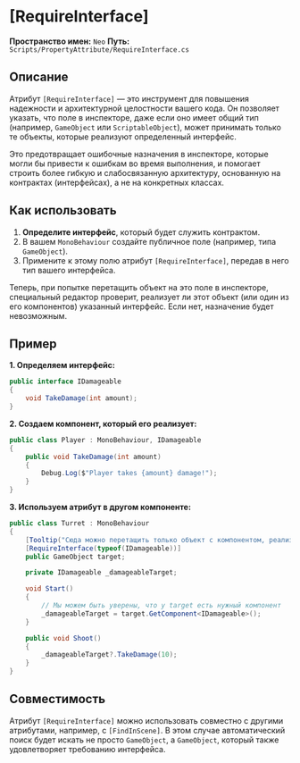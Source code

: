 
# [RequireInterface]

**Пространство имен:** `Neo`
**Путь:** `Scripts/PropertyAttribute/RequireInterface.cs`

## Описание

Атрибут `[RequireInterface]` — это инструмент для повышения надежности и архитектурной целостности вашего кода. Он позволяет указать, что поле в инспекторе, даже если оно имеет общий тип (например, `GameObject` или `ScriptableObject`), может принимать только те объекты, которые реализуют определенный интерфейс.

Это предотвращает ошибочные назначения в инспекторе, которые могли бы привести к ошибкам во время выполнения, и помогает строить более гибкую и слабосвязанную архитектуру, основанную на контрактах (интерфейсах), а не на конкретных классах.

## Как использовать

1.  **Определите интерфейс**, который будет служить контрактом.
2.  В вашем `MonoBehaviour` создайте публичное поле (например, типа `GameObject`).
3.  Примените к этому полю атрибут `[RequireInterface]`, передав в него тип вашего интерфейса.

Теперь, при попытке перетащить объект на это поле в инспекторе, специальный редактор проверит, реализует ли этот объект (или один из его компонентов) указанный интерфейс. Если нет, назначение будет невозможным.

## Пример

**1. Определяем интерфейс:**
```csharp
public interface IDamageable
{
    void TakeDamage(int amount);
}
```

**2. Создаем компонент, который его реализует:**
```csharp
public class Player : MonoBehaviour, IDamageable
{
    public void TakeDamage(int amount)
    {
        Debug.Log($"Player takes {amount} damage!");
    }
}
```

**3. Используем атрибут в другом компоненте:**
```csharp
public class Turret : MonoBehaviour
{
    [Tooltip("Сюда можно перетащить только объект с компонентом, реализующим IDamageable")]
    [RequireInterface(typeof(IDamageable))]
    public GameObject target;

    private IDamageable _damageableTarget;

    void Start()
    {
        // Мы можем быть уверены, что у target есть нужный компонент
        _damageableTarget = target.GetComponent<IDamageable>();
    }

    public void Shoot()
    {
        _damageableTarget?.TakeDamage(10);
    }
}
```

## Совместимость

Атрибут `[RequireInterface]` можно использовать совместно с другими атрибутами, например, с `[FindInScene]`. В этом случае автоматический поиск будет искать не просто `GameObject`, а `GameObject`, который также удовлетворяет требованию интерфейса.
